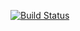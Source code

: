 [![Build Status](https://travis-ci.org/wesleytian/c4cs-w18-rpn.svg?branch=master)](https://travis-ci.org/wesleytian/c4cs-w18-rpn)
